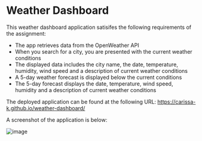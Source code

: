 # Weather Dashboard

This weather dashboard application satisifes the following requirements of the assignment:

-  The app retrieves data from the OpenWeather API
-  When you search for a city, you are presented with the current weather conditions
-  The displayed data includes the city name, the date, temperature, humidity, wind speed and a description of current weather conditions
-  A 5-day weather forecast is displayed below the current conditions
-  The 5-day forecast displays the date, temperature, wind speed, humidity and a description of current weather conditions

The deployed application can be found at the following URL:
https://carissa-k.github.io/weather-dashboard/

A screenshot of the application is below:

![image](https://raw.githubusercontent.com/carissa-k/day-planner/main/weather-dashboard.png)
